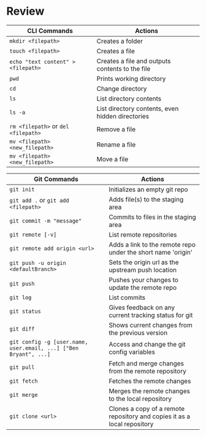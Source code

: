 # Review

| CLI Commands                        | Actions                                          |
| ----------------------------------- | ------------------------------------------------ |
| `mkdir <filepath>`                  | Creates a folder                                 |
| `touch <filepath>`                  | Creates a file                                   |
| `echo "text content" > <filepath>`  | Creates a file and outputs contents to the file  |
| `pwd`                               | Prints working directory                         |
| `cd`                                | Change directory                                 |
| `ls`                                | List directory contents                          |
| `ls -a`                             | List directory contents, even hidden directories |
| `rm <filepath>` or `del <filepath>` | Remove a file                                    |
| `mv <filepath> <new_filepath>`      | Rename a file                                    |
| `mv <filepath> <new_filepath>`      | Move a file                                      |

| Git Commands                                                     | Actions                                                                  |
| ---------------------------------------------------------------- | ------------------------------------------------------------------------ |
| `git init`                                                       | Initializes an empty git repo                                            |
| `git add .` or `git add <filepath>`                              | Adds file(s) to the staging area                                         |
| `git commit -m "message"`                                        | Commits to files in the staging area                                     |
| `git remote [-v]`                                                | List remote repositories                                                 |
| `git remote add origin <url>`                                    | Adds a link to the remote repo under the short name 'origin'             |
| `git push -u origin <defaultBranch>`                             | Sets the origin url as the upstream push location                        |
| `git push`                                                       | Pushes your changes to update the remote repo                            |
| `git log`                                                        | List commits                                                             |
| `git status`                                                     | Gives feedback on any current tracking status for git                    |
| `git diff`                                                       | Shows current changes from the previous version                          |
| `git config -g [user.name, user.email, ...] ["Ben Bryant", ...]` | Access and change the git config variables                               |
| `git pull`                                                       | Fetch and merge changes from the remote repository                       |
| `git fetch`                                                      | Fetches the remote changes                                               |
| `git merge`                                                      | Merges the remote changes to the local repository                        |
| `git clone <url>`                                                | Clones a copy of a remote repository and copies it as a local repository |
